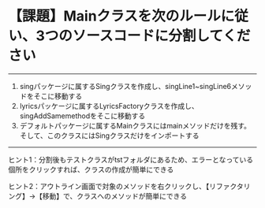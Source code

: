 # 【課題】Mainクラスを次のルールに従い、3つのソースコードに分割してください
***

 1. singパッケージに属するSingクラスを作成し、singLine1~singLine6メソッドをそこに移動する
 2. lyricsパッケージに属するLyricsFactoryクラスを作成し、singAddSamemethodをそこに移動する
 3. デフォルトパッケージに属するMainクラスにはmainメソッドだけを残す。そして、このクラスにはSingクラスだけをインポートする

***

ヒント1：分割後もテストクラスがtstフォルダにあるため、エラーとなっている個所をクリックすれば、クラスの作成が簡単にできる

ヒント2：アウトライン画面で対象のメソッドを右クリックし、【リファクタリング】→【移動】で、クラスへのメソッドが簡単にできる
